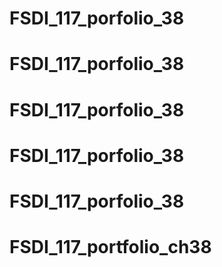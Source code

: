 # FSDI_117_porfolio_38
# FSDI_117_porfolio_38
# FSDI_117_porfolio_38
# FSDI_117_porfolio_38
# FSDI_117_porfolio_38
# FSDI_117_portfolio_ch38
